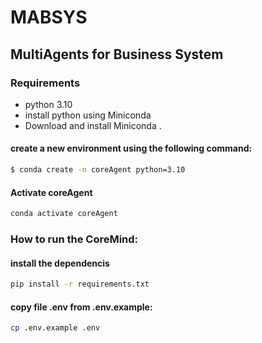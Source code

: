 # MABSYS

## MultiAgents for Business System

### Requirements
* python 3.10 
* install python using Miniconda
* Download and install Miniconda .

#### create a new environment using the following command:
```bash
$ conda create -n coreAgent python=3.10
```
#### Activate coreAgent
```bash
conda activate coreAgent
```
### How to run the  CoreMind:

#### install the dependencis
```bash
pip install -r requirements.txt
```
#### copy file .env from .env.example:
```bash
cp .env.example .env
```
